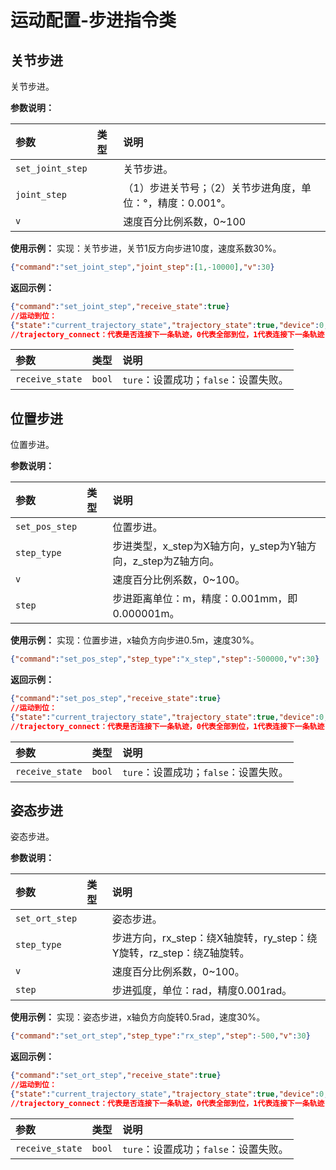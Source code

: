 # 运动配置-步进指令类

## 关节步进

关节步进。

**参数说明：**

| 参数             | 类型 | 说明                                                        |
| :--------------- | :--- | :---------------------------------------------------------- |
| `set_joint_step` |      | 关节步进。                                                  |
| `joint_step`     |      | （1）步进关节号；（2）关节步进角度，单位：°，精度：0.001°。 |
| `v`              |      | 速度百分比例系数，0~100                                     |

**使用示例：**
实现：关节步进，关节1反方向步进10度，速度系数30%。

```json
{"command":"set_joint_step","joint_step":[1,-10000],"v":30}
```

**返回示例：**

```json
{"command":"set_joint_step","receive_state":true}
//运动到位：
{"state":"current_trajectory_state","trajectory_state":true,"device":0,"trajectory_connect":1}
//trajectory_connect：代表是否连接下一条轨迹，0代表全部到位，1代表连接下一条轨迹
```

| 参数            | 类型   | 说明                                  |
| :-------------- | :----- | :------------------------------------ |
| `receive_state` | `bool` | `ture`：设置成功；`false`：设置失败。 |

## 位置步进

位置步进。

**参数说明：**

| 参数           | 类型 | 说明                                                         |
| :------------- | :--- | :----------------------------------------------------------- |
| `set_pos_step` |      | 位置步进。                                                   |
| `step_type`    |      | 步进类型，x_step为X轴方向，y_step为Y轴方向，z_step为Z轴方向。 |
| `v`            |      | 速度百分比例系数，0~100。                                    |
| `step`         |      | 步进距离单位：m，精度：0.001mm，即0.000001m。                |

**使用示例：**
实现：位置步进，x轴负方向步进0.5m，速度30%。

```json
{"command":"set_pos_step","step_type":"x_step","step":-500000,"v":30}
```

**返回示例：**

```json
{"command":"set_pos_step","receive_state":true}
//运动到位：
{"state":"current_trajectory_state","trajectory_state":true,"device":0,"trajectory_connect":1}
//trajectory_connect：代表是否连接下一条轨迹，0代表全部到位，1代表连接下一条轨迹
```

| 参数            | 类型   | 说明                                  |
| :-------------- | :----- | :------------------------------------ |
| `receive_state` | `bool` | `ture`：设置成功；`false`：设置失败。 |

## 姿态步进

姿态步进。

**参数说明：**

| 参数           | 类型 | 说明                                                         |
| :------------- | :--- | :----------------------------------------------------------- |
| `set_ort_step` |      | 姿态步进。                                                   |
| `step_type`    |      | 步进方向，rx_step：绕X轴旋转，ry_step：绕Y旋转，rz_step：绕Z轴旋转。 |
| `v`            |      | 速度百分比例系数，0~100。                                    |
| `step`         |      | 步进弧度，单位：rad，精度0.001rad。                          |

**使用示例：**
实现：姿态步进，x轴负方向旋转0.5rad，速度30%。

```json
{"command":"set_ort_step","step_type":"rx_step","step":-500,"v":30}
```

**返回示例：**

```json
{"command":"set_ort_step","receive_state":true}
//运动到位：
{"state":"current_trajectory_state","trajectory_state":true,"device":0,"trajectory_connect":1}
//trajectory_connect：代表是否连接下一条轨迹，0代表全部到位，1代表连接下一条轨迹
```

| 参数            | 类型   | 说明                                  |
| :-------------- | :----- | :------------------------------------ |
| `receive_state` | `bool` | `ture`：设置成功；`false`：设置失败。 |

